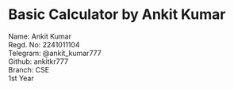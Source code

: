 # Basic Calculator by Ankit Kumar

Name: Ankit Kumar<br>
Regd. No: 2241011104<br>
Telegram: @ankit_kumar777<br>
Github: ankitkr777<br>
Branch: CSE<br>
1st Year<br>